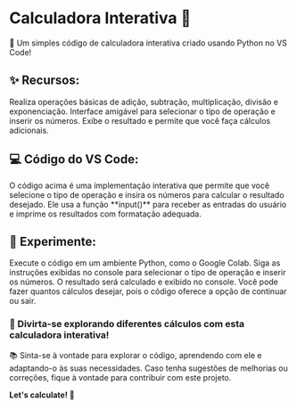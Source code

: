 <h1> Calculadora Interativa 🧮 </h1>

🔢 Um simples código de calculadora interativa criado usando Python no VS Code!

<h2>✨ Recursos:</h2>

Realiza operações básicas de adição, subtração, multiplicação, divisão e exponenciação.
Interface amigável para selecionar o tipo de operação e inserir os números.
Exibe o resultado e permite que você faça cálculos adicionais.

<h2>💻 Código do VS Code:</h2>
O código acima é uma implementação interativa que permite que você selecione o tipo de operação e insira os números para calcular o resultado desejado. Ele usa a função **input()** para receber as entradas do usuário e imprime os resultados com formatação adequada.

<h2>🚀 Experimente:</h2>

Execute o código em um ambiente Python, como o Google Colab.
Siga as instruções exibidas no console para selecionar o tipo de operação e inserir os números.
O resultado será calculado e exibido no console.
Você pode fazer quantos cálculos desejar, pois o código oferece a opção de continuar ou sair.

<h3>🔁 Divirta-se explorando diferentes cálculos com esta calculadora interativa!</h3>

📚 Sinta-se à vontade para explorar o código, aprendendo com ele e adaptando-o às suas necessidades. Caso tenha sugestões de melhorias ou correções, fique à vontade para contribuir com este projeto.

**Let's calculate! 🧮**
